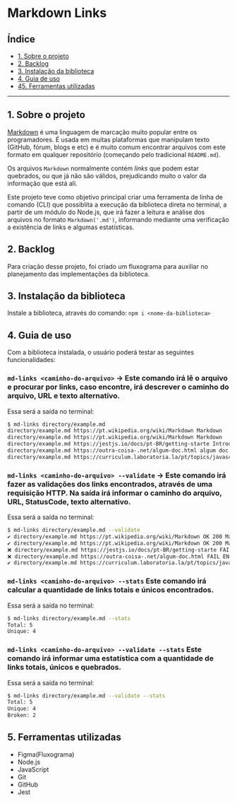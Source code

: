 # Markdown Links

## Índice

* [1. Sobre o projeto](#1-sobre-o-projeto)
* [2. Backlog](#2-backlog)
* [3. Instalação da biblioteca](#3-instalação-da-biblioteca)
* [4. Guia de uso](#4-guia-de-uso)
* [45. Ferramentas utilizadas](#5-ferramentas-utilizadas)

***

## 1. Sobre o projeto

[Markdown](https://pt.wikipedia.org/wiki/Markdown) é uma linguagem de marcação
muito popular entre os programadores. É usada em muitas plataformas que
manipulam texto (GitHub, fórum, blogs e etc) e é muito comum encontrar arquivos
com este formato em qualquer repositório (começando pelo tradicional
`README.md`).

Os arquivos `Markdown` normalmente contém _links_ que podem estar
quebrados, ou que já não são válidos, prejudicando muito o valor da
informação que está ali.

Este projeto teve como objetivo principal criar uma ferramenta de linha de comando (CLI) que possiblita a execução da biblioteca direta no terminal, a partir de um módulo do Node.js, que irá fazer a leitura e análise dos arquivos no formato `Markdown('.md')`, informando mediante uma verificação a existência de links e algumas estatísticas.

## 2. Backlog 

Para criação desse projeto, foi criado um fluxograma para auxiliar no planejamento das implementações da biblioteca.


## 3. Instalação da biblioteca

Instale a biblioteca, através do comando: `npm i <nome-da-biblioteca>`

## 4. Guia de uso

Com a biblioteca instalada, o usuário poderá testar as seguintes funcionalidades:

###  `md-links <caminho-do-arquivo>` -> Este comando irá lê o arquivo e procurar por links, caso encontre, irá descrever o caminho do arquivo, URL e texto alternativo.
Essa será a saída no terminal:
```sh
$ md-links directory/example.md
directory/example.md https://pt.wikipedia.org/wiki/Markdown Markdown
directory/example.md https://pt.wikipedia.org/wiki/Markdown Markdown
directory/example.md https://jestjs.io/docs/pt-BR/getting-starte Introdução ao Jest - Documentação oficial
directory/example.md https://outra-coisa-.net/algum-doc.html algum doc
directory/example.md https://curriculum.laboratoria.la/pt/topics/javascript/05-objects/01-objects Objetos em JavaScript
```

###  `md-links <caminho-do-arquivo> --validate` -> Este comando irá fazer as validações dos links encontrados, através de uma requisição HTTP. Na saída irá informar o caminho do arquivo, URL, StatusCode, texto alternativo.
Essa será a saída no terminal:
```sh
$ md-links directory/example.md --validate
✔️ directory/example.md https://pt.wikipedia.org/wiki/Markdown OK 200 Markdown
✔️ directory/example.md https://pt.wikipedia.org/wiki/Markdown OK 200 Markdown
❌ directory/example.md https://jestjs.io/docs/pt-BR/getting-starte FAIL 404 Introdução ao Jest - Documentação oficial
❌ directory/example.md https://outra-coisa-.net/algum-doc.html FAIL ENOTFOUND algum doc
✔️ directory/example.md https://curriculum.laboratoria.la/pt/topics/javascript/05-objects/01-objects OK 200 Objetos em JavaScript
```

###  `md-links <caminho-do-arquivo> --stats` Este comando irá calcular a quantidade de links totais e únicos encontrados.
Essa será a saída no terminal:
```sh
$ md-links directory/example.md --stats
Total: 5
Unique: 4
```

###  `md-links <caminho-do-arquivo> --validate --stats` Este comando irá informar uma estatística com a quantidade de links totais, únicos e quebrados. 
Essa será a saída no terminal:
```sh
$ md-links directory/example.md --validate --stats
Total: 5
Unique: 4
Broken: 2
```

## 5. Ferramentas utilizadas

* Figma(Fluxograma)
* Node.js
* JavaScript
* Git
* GitHub
* Jest
